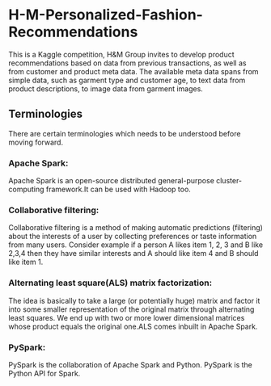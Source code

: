 # H-M-Personalized-Fashion-Recommendations
This is a Kaggle competition, H&amp;M Group invites  to develop product recommendations based on data from previous transactions, as well as from customer and product meta data. The available meta data spans from simple data, such as garment type and customer age, to text data from product descriptions, to image data from garment images.

## Terminologies
There are certain terminologies which needs to be understood before moving forward.

### Apache Spark: 
Apache Spark is an open-source distributed general-purpose cluster-computing framework.It can be used with Hadoop too.

### Collaborative filtering: 
Collaborative filtering is a method of making automatic predictions (filtering) about the interests of a user by collecting preferences or taste information from many users. Consider example if a person A likes item 1, 2, 3 and B like 2,3,4 then they have similar interests and A should like item 4 and B should like item 1.

### Alternating least square(ALS) matrix factorization: 
The idea is basically to take a large (or potentially huge) matrix and factor it into some smaller representation of the original matrix through alternating least squares. We end up with two or more lower dimensional matrices whose product equals the original one.ALS comes inbuilt in Apache Spark.

### PySpark: 
PySpark is the collaboration of Apache Spark and Python. PySpark is the Python API for Spark.

